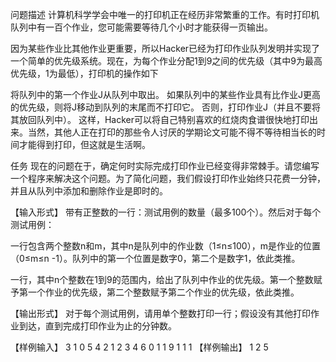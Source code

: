 问题描述
计算机科学学会中唯一的打印机正在经历非常繁重的工作。有时打印机队列中有一百个作业，您可能需要等待几个小时才能获得一页输出。

因为某些作业比其他作业更重要，所以Hacker已经为打印作业队列发明并实现了一个简单的优先级系统。现在，为每个作业分配1到9之间的优先级（其中9为最高优先级，1为最低），打印机的操作如下

将队列中的第一个作业J从队列中取出。
如果队列中的某些作业具有比作业J更高的优先级，则将J移动到队列的末尾而不打印它。
否则，打印作业J（并且不要将其放回队列中）。
这样，Hacker可以将自己特别喜欢的红烧肉食谱很快地打印出来。当然，其他人正在打印的那些令人讨厌的学期论文可能不得不等待相当长的时间才能得到打印，但这就是生活啊。

任务
现在的问题在于，确定何时实际完成打印作业已经变得非常棘手。请您编写一个程序来解决这个问题。为了简化问题，我们假设打印作业始终只花费一分钟，并且从队列中添加和删除作业是即时的。

【输入形式】
带有正整数的一行：测试用例的数量（最多100个）。然后对于每个测试用例：

一行包含两个整数n和m，其中n是队列中的作业数（1≤n≤100），m是作业的位置（0≤m≤n -1）。队列中的第一个位置是数字0，第二个是数字1，依此类推。

一行，其中n个整数在1到9的范围内，给出了队列中作业的优先级。第一个整数赋予第一个作业的优先级，第二个整数赋予第二个作业的优先级，依此类推。

【输出形式】
对于每个测试用例，请用单个整数打印一行；假设没有其他打印作业到达，直到完成打印作业为止的分钟数。

【样例输入】
3
1 0
5
4 2
1 2 3 4
6 0
1 1 9 1 1 1
【样例输出】
1
2
5
